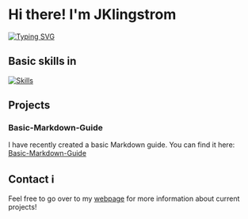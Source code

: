 # Hi there! I'm JKlingstrom

[![Typing SVG](https://readme-typing-svg.herokuapp.com?font=Space+Mono&pause=1000&color=F71D7A&width=435&lines=I'm+a+Digital+Forensics+Student;I'm+a+CTF+Player;I'm+a+Beginner+Programmer)](https://git.io/typing-svg)



## Basic skills in
[![Skills](https://skillicons.dev/icons?i=arduino,github,css,html,kali,linux,windows,obsidian,py,raspberrypi&perline=5)](https://skillicons.dev)

## Projects

### Basic-Markdown-Guide
I have recently created a basic Markdown guide. You can find it here:<br> [Basic-Markdown-Guide](https://github.com/JKlingstrom/Basic-Markdown-Guide)

## Contact ℹ
Feel free to go over to my [webpage](https://jklingstrom.github.io/) for more information about current projects!

